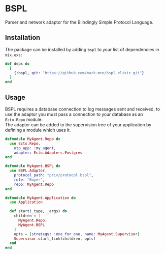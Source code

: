 # BSPL

Parser and network adaptor for the Blindingly Simple Protocol Language.

## Installation

The package can be installed by adding `bspl` to your list of dependencies in `mix.exs`:

```elixir
def deps do
  [
    {:bspl, git: "https://github.com/mark-mce/bspl_elixir.git"}
  ]
end
```

## Usage

BSPL requires a database connection to log messages sent and received, to use the adaptor you must pass a connection to your database as an `Ecto.Repo` module.  
The adaptor can be added to the supervision tree of your application by defining a module which uses it.
```elixir
defmodule MyAgent.Repo do
  use Ecto.Repo,
    otp_app: :my_agent,
    adapter: Ecto.Adapters.Postgres
end
```
```elixir
defmodule MyAgent.BSPL do
  use BSPL.Adaptor,
    protocol_path: "priv/protocol.bspl",
    role: "Buyer",
    repo: MyAgent.Repo
end
```
```elixir
defmodule MyAgent.Application do
  use Application

  def start(_type, _args) do
    children = [
      MyAgent.Repo,
      MyAgent.BSPL
    ]
    opts = [strategy: :one_for_one, name: MyAgent.Supervisor]
    Supervisor.start_link(children, opts)
  end
end
```

